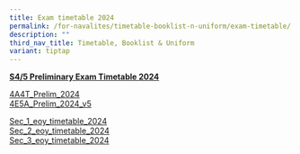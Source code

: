 ```yaml
---
title: Exam timetable 2024
permalink: /for-navalites/timetable-booklist-n-uniform/exam-timetable/
description: ""
third_nav_title: Timetable, Booklist & Uniform
variant: tiptap
---
```

<p><strong><u>S4/5 Preliminary Exam Timetable 2024</u></strong>
</p>
<p><a href="/files/Exam tt/4A4T_Prelim_2024_v3.pdf" rel="noopener noreferrer nofollow" target="_blank">4A4T_Prelim_2024</a>
<br><a href="/files/4E5A_Prelim_2024_v5.pdf" rel="noopener noreferrer nofollow" target="_blank">4E5A_Prelim_2024_v5</a>
</p>
<p><a href="/files/2024 eoy exam/sec_1_eoy_timetable_2024.pdf" rel="noopener noreferrer nofollow" target="_blank">Sec_1_eoy_timetable_2024</a>
<br><a href="/files/2024 eoy exam/sec_2_eoy_timetable_2024.pdf" rel="noopener noreferrer nofollow" target="_blank">Sec_2_eoy_timetable_2024</a>
<br><a href="/files/2024 eoy exam/sec_3_eoy_timetable_2024.pdf" rel="noopener noreferrer nofollow" target="_blank">Sec_3_eoy_timetable_2024</a>
</p>